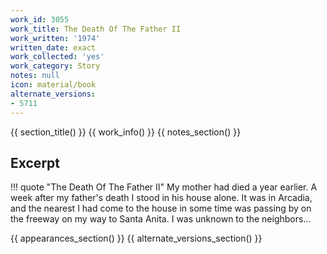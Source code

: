 ```yaml
---
work_id: 3055
work_title: The Death Of The Father II
work_written: '1974'
written_date: exact
work_collected: 'yes'
work_category: Story
notes: null
icon: material/book
alternate_versions:
- 5711
---
```


{{ section_title() }}
{{ work_info() }}
{{ notes_section() }}
## Excerpt
!!! quote "The Death Of The Father II"
    My mother had died a year earlier. A week after my father's death I stood in his house alone. It was in Arcadia, and the nearest I had come to the house in some time was passing by on the freeway on my way to Santa Anita.
    I was unknown to the neighbors...

{{ appearances_section() }}
{{ alternate_versions_section() }}